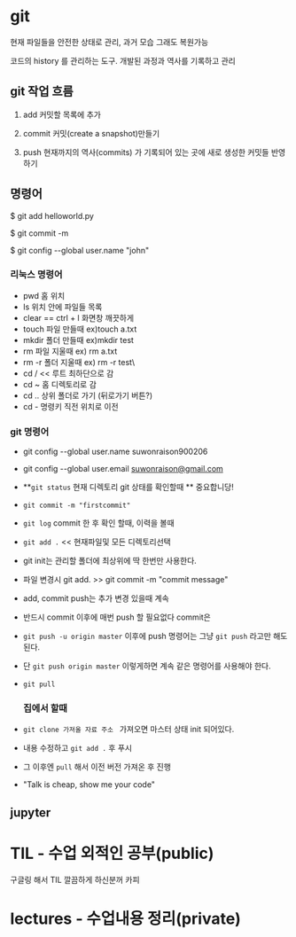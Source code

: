 # git

현재 파일들을 안전한 상태로 관리, 과거 모습 그래도 복원가능

코드의 history 를 관리하는 도구. 개발된 과정과 역사를 기록하고 관리



## git 작업 흐름

1. add 커밋할 목록에 추가

2. commit 커밋(create a snapshot)만들기

3. push 현재까지의 역사(commits) 가 기록되어 있는 곳에 새로 생성한 커밋들 반영하기

   

 

## 명령어

$ git add helloworld.py

$ git commit -m

$ git config --global user.name "john"



### 리눅스 명령어

- pwd 홈 위치
- ls 위치 안에 파일들 목록
- clear == ctrl + l 화면창 깨끗하게
- touch 파일 만들때 ex)touch a.txt
- mkdir 폴더 만들때 ex)mkdir test
- rm 파일 지울때 ex) rm a.txt
- rm -r 폴더 지울때 ex) rm -r test\
- cd /  << 루트 최하단으로 감
- cd ~ 홈 디렉토리로 감
- cd .. 상위 폴더로 가기 (뒤로가기 버튼?)
- cd - 명령키 직전 위치로 이전

### git 명령어



- git config --global user.name suwonraison900206

- git config --global user.email suwonraison@gmail.com

- **`git status` 현재 디렉토리 git 상태를 확인할때 ** 중요합니당!

- `git commit -m "firstcommit"`

- `git log` commit 한 후 확인 할때, 이력을 볼때

- `git add .`  << 현재파일및 모든 디렉토리선택

- git init는 관리할 폴더에 최상위에 딱 한번만 사용한다.

- 파일 변경시 git add.  >> git commit -m "commit message"

- add, commit push는 추가 변경 있을때 계속

- 반드시 commit 이후에 매번 push 할 필요없다 commit은 

- `git push -u origin master` 이후에 push 명령어는 그냥 `git push` 라고만 해도 된다.

- 단 `git push origin master` 이렇게하면 계속 같은 명령어를 사용해야 한다.

- `git pull`

  ### 집에서 할때

- `git clone 가져올 자료 주소 ` 가져오면 마스터 상태 init 되어있다.

- 내용 수정하고 `git add .` 후 푸시

- 그 이후엔 `pull` 해서 이전 버전 가져온 후 진행

- "Talk is cheap, show me your code"

## jupyter







# TIL - 수업 외적인 공부(public)

구글링 해서 TIL 깔끔하게 하신분꺼 카피



# lectures - 수업내용 정리(private)





